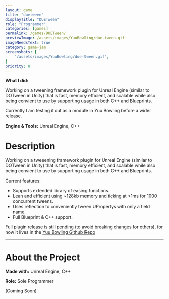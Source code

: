 ```yaml
---
layout: game
title: "duetween"
displayTitle: "DUETween"
role: "Programmer"
categories: [games]
permalink: /games/DUETween/
previewImage: /assets/images/YuuBowling/due-tween.gif
imageNeedsText: true
category: game-jam
screenshots: [
    "/assets/images/YuuBowling/due-tween.gif",
]
priority: 8 
---
```

**What I did:** 

Working on a tweening framework plugin for Unreal Engine (similar to DOTween in Unity) that is fast, memory efficient, and scalable while also being convient to use by supporting usage in both C++ and Blueprints.

Currently I am testing it out as a module in Yuu Bowling before a wider release.

**Engine & Tools:** Unreal Engine, C++
<!--more-->


# Description
Working on a tweeening framework plugin for Unreal Engine (similar to DOTween in Unity) that is fast, memory efficient, and scalable while also being convient to use by supporting usage in both C++ and Blueprints.

Current features:
- Supports extended library of easing functions.
- Lean and efficient using ~128kb memory and ticking at <1ms for 1000 concurrent tweens.
- Uses reflection to conveniently tween UPropertys with only a field name.
- Full Blueprint & C++ support.


Full plugin release is still pending (to avoid breaking changes for others), for now it lives in the [Yuu Bowling Github Repo](https://github.com/jaideng123/UnrealBowling/tree/master/Source/DUETween)

---
# About the Project
**Made with:** Unreal Engine, C++

**Role:** Sole Programmer

(Coming Soon)